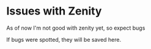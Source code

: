 # Issues with Zenity

As of now I'm not good with zenity yet, so expect bugs

If bugs were spotted, they will be saved here.
